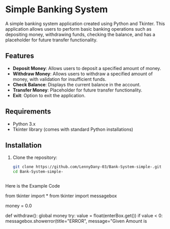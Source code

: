 # Simple Banking System

A simple banking system application created using Python and Tkinter. This application allows users to perform basic banking operations such as depositing money, withdrawing funds, checking the balance, and has a placeholder for future transfer functionality.

## Features

- **Deposit Money**: Allows users to deposit a specified amount of money.
- **Withdraw Money**: Allows users to withdraw a specified amount of money, with validation for insufficient funds.
- **Check Balance**: Displays the current balance in the account.
- **Transfer Money**: Placeholder for future transfer functionality.
- **Exit**: Option to exit the application.

## Requirements

- Python 3.x
- Tkinter library (comes with standard Python installations)

## Installation

1. Clone the repository:
   ```bash
   git clone https://github.com/LennyDany-03/Bank-System-simple-.git
   cd Bank-System-simple-


   
Here is the Example Code

from tkinter import *
from tkinter import messagebox

money = 0.0

def withdraw():
    global money
    try:
        value = float(enterBox.get())
        if value < 0:
            messagebox.showerror(title="ERROR", message="Given Amount is
